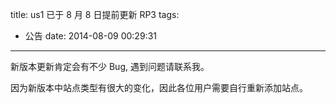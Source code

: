 title: us1 已于 8 月 8 日提前更新 RP3
tags:
  - 公告
date: 2014-08-09 00:29:31
---

新版本更新肯定会有不少 Bug, 遇到问题请联系我。

因为新版本中站点类型有很大的变化，因此各位用户需要自行重新添加站点。
